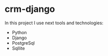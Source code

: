 # crm-django

In this project I use next tools and technologies:
* Python
* Django
* PostgreSql
* Sqllite

